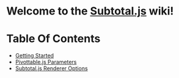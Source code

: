 # Welcome to the [Subtotal.js](http://nagarajanchinnasamy.com/subtotal/) wiki!

# Table Of Contents
* [Getting Started](https://github.com/nagarajanchinnasamy/pivottable-subtotal-renderer/wiki/Getting-Started)
* [Pivottable.js Parameters](https://github.com/nagarajanchinnasamy/pivottable-subtotal-renderer/wiki/Pivottable.js-Parameters)
* [Subtotal.js Renderer Options](https://github.com/nagarajanchinnasamy/pivottable-subtotal-renderer/wiki/Subtotal.js-Renderer-Options)